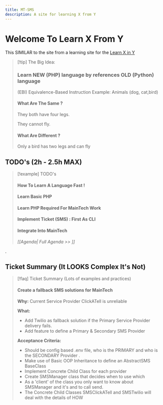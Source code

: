 ```yaml
---
title: MT-SMS 
description: A site for learning X from Y
---
```


# Welcome To Learn X  **From**  Y


This SIMILAR to the site from a learning site for the [Learn X in Y](https://learnxinyminutes.com/) 



>[!tip] The Big Idea:
> ### Learn NEW (PHP) language by references OLD (Python) language
> (EBI) Equivalence-Based Instruction
> Example: Animals  (dog, cat,bird)
> #### What Are The Same ? 
> 
> They both have four legs.
> 
> They cannot fly.
>
> #### What Are Different ? 
> Only a bird has two legs and can fly


  

## TODO's (2h - 2.5h MAX) 
>[!example] TODO's 
> #### How To Learn A Language Fast !
> 
> #### Learn Basic PHP
> 
> #### Learn PHP Required For MainTech Work
>
> #### Implement Ticket (SMS) : First As CLI
>
> #### Integrate Into MainTech
> 
>  *[[Agenda| Full Agenda >> ]]*



.

## Ticket Summary (It LOOKS Complex It's Not)
>[!faq] Ticket Summary (Lots of examples and practices)
> #### Create a fallback  SMS solutions for MainTech
> **Why:** Current Service Provider ClickATell is unreliable
>
> **What:** 
> * Add Twilio as fallback solution if the Primary Service Provider delivery fails.
> * Add feature to define a Primary & Secondary SMS Provider
>
> **Acceptance Criteria:** 
> * Should be config based .env file, who is the PRIMARY and who is the SECONDARY Provider .
> * Make use of Basic OOP Inheritance to define an AbstractSMS BaseClass 
> * Implement Concrete Child Class for each provider
> * Create SMSManager class that decides when to use which
> * As a 'client' of the class you only want to know about SMSManager and it's and to call send.
> * The Concrete Child Classes  SMSClickATell and SMSTwilio will deal with the details of HOW



